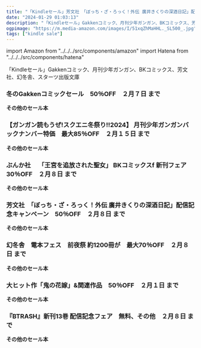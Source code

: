 ```yaml
---
title: "「Kindleセール」芳文社　「ぼっち・ざ・ろっく！外伝 廣井きくりの深酒日記」配信記念キャンペーン　50％OFF、冬のGakkenコミックセール　50％OFF"
date: "2024-01-29 01:03:13"
description: "「Kindleセール」Gakkenコミック、月刊少年ガンガン、BKコミックス、芳文社、幻冬舎、スターツ出版文庫"
ogpimage: "https://m.media-amazon.com/images/I/51xqZhMaHHL._SL500_.jpg"
tags: ["kindle sale"]
---
```

import Amazon from "../../../src/components/amazon"
import Hatena from "../../../src/components/hatena"

「Kindleセール」Gakkenコミック、月刊少年ガンガン、BKコミックス、芳文社、幻冬舎、スターツ出版文庫




### 冬のGakkenコミックセール　50％OFF　２月７日 まで


<Amazon asin="B00SWHDFZK" />



<Amazon asin="B07J6F3B1P" />



<Amazon asin="B01BD0U4EW" />


**その他のセール本**

<Hatena src="https://kyukyunyorituryo.github.io/kindle_sale/20240207s38402/" title=""/>

### 【ガンガン読もうぜ!スクエニ冬祭り!!2024】 月刊少年ガンガンバックナンバー特価　最大85％OFF　２月１５日 まで


<Amazon asin="B06Y2CN3FL" />



<Amazon asin="B0CKL9BQYV" />


**その他のセール本**

<Hatena src="https://kyukyunyorituryo.github.io/kindle_sale/20240215s38444/" title=""/>

### ぶんか社　 「王宮を追放された聖女」 BKコミックスf 新刊フェア　30％OFF　２月８日 まで


<Amazon asin="B0CGR9ZSNJ" />



<Amazon asin="B0BTZ8J3BV" />



<Amazon asin="B0BR57N6PZ" />


**その他のセール本**

<Hatena src="https://kyukyunyorituryo.github.io/kindle_sale/20240208s38459/" title=""/>

### 芳文社　「ぼっち・ざ・ろっく！外伝 廣井きくりの深酒日記」配信記念キャンペーン　50％OFF　２月８日 まで


<Amazon asin="B0BWDYSKNS" />



<Amazon asin="B0BT1PK2WS" />



<Amazon asin="B0BR78DSPH" />


**その他のセール本**

<Hatena src="https://kyukyunyorituryo.github.io/kindle_sale/20240208s38482/" title=""/>

### 幻冬舎　電本フェス　前夜祭 約1200冊が　最大70％OFF　２月８日 まで


<Amazon asin="B07919XXWR" />



<Amazon asin="B0719VPRYT" />



<Amazon asin="B09LYGTFXY" />


**その他のセール本**

<Hatena src="https://kyukyunyorituryo.github.io/kindle_sale/20240208s38387/" title=""/>

### 大ヒット作「鬼の花嫁」&関連作品　50％OFF　２月１日 まで


<Amazon asin="B0CLTSX84S" />



<Amazon asin="B0C3G9TVMV" />



<Amazon asin="B095S4B8RC" />


**その他のセール本**

<Hatena src="https://kyukyunyorituryo.github.io/kindle_sale/20240201s38356/" title=""/>

### 『BTRASH』新刊13巻 配信記念フェア　無料、その他　２月８日 まで


<Amazon asin="B08C4NDWNK" />


**その他のセール本**

<Hatena src="https://kyukyunyorituryo.github.io/kindle_sale/20240208s38202/" title=""/>